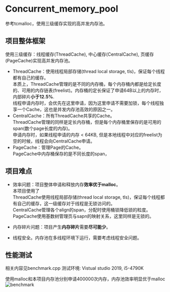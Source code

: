 # Concurrent_memory_pool
参考tcmalloc，使用三级缓存实现的高并发内存池。

## 项目整体框架
使用三级缓存：线程缓存(ThreadCache), 中心缓存(CentralCache), 页缓存(PageCache)实现高并发内存池。
+ ThreadCache：使用线程局部存储(thread local storage, tls)，保证每个线程都有自己的缓存。  
  本质上，ThreadCache管理的是不同的内存桶，每个内存桶内都是给定长度的、可用的内存链表(freelist)。内存桶的定长保证了申请64B以上的内存时，内部碎片**小于12.5%**.  
  线程申请内存时，会优先在这里申请，因为这里申请不需要加锁，每个线程独享一个Cache，这也是并发内存池高效的原因之一。  
+ CentralCache：所有ThreadCache共享的Cache。  
  ThreadCache管理的同样是定长内存桶，但是每个内存桶里保存的是可用的span(数个page长度的内存)。  
  申请内存时，如果线程申请的内存 < 64KB, 但是本地线程中对应的freelist为空的时候，线程会向CentralCache申请。  
+ PageCache：管理Page的Cache。  
  PageCache中内存桶保存的是不同长度的span，



## 项目难点
+ 效率问题：项目整体申请和释放内存**效率优于malloc**。  
  本项目使用了  
  ThreadCache使用线程局部存储(thread local storage, tls)，保证每个线程都有自己的缓存，这一级缓存对于线程是无锁访问的。  
  CentralCache管理各个align的span，分配时使用桶锁降低锁的粒度。  
  PageCache使用基数树管理页与sapn的映射关系，这里同样是无锁的。  
  
  
+ 内存碎片问题：项目产生**内存碎片**需要**尽可能少**。  
+ 线程安全。内存池在多线程环境下运行，需要考虑线程安全问题。  


## 性能测试
相关内容见benchmark.cpp
测试环境: Vistual studio 2019, i5-4790K

使用malloc和本项目内存池分别申请400000次内存，内存池效率明显优于malloc
![benchmark](https://user-images.githubusercontent.com/99704932/177002648-3e8857cc-56bb-4f63-95bf-1ea782e48e18.png)
